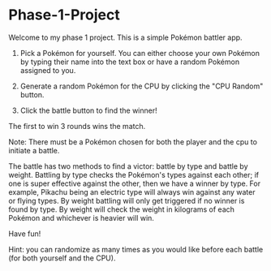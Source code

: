 # Phase-1-Project
Welcome to my phase 1 project. This is a simple Pokémon battler app.


1. Pick a Pokémon for yourself. You can either choose your own Pokémon by typing their name into the text box or have a random Pokémon assigned to you.

2. Generate a random Pokémon for the CPU by clicking the "CPU Random" button.

3. Click the battle button to find the winner!

The first to win 3 rounds wins the match.

Note: There must be a Pokémon chosen for both the player and the cpu to initiate a battle.

The battle has two methods to find a victor: battle by type and battle by weight.
Battling by type checks the Pokémon's types against each other; if one is super effective against the other, then we have a winner by type. For example, Pikachu being an electric type will always win against any water or flying types. By weight battling will only get triggered if no winner is found by type. By weight will check the weight in kilograms of each Pokémon and whichever is heavier will win.

Have fun!

Hint: you can randomize as many times as you would like before each battle (for both yourself and the CPU).
